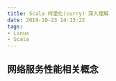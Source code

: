 ```yaml
---
title: Scala 柯里化(curry) 深入理解
date: 2019-10-23 14:13:22
tags:
- Linux
- Scala
---
```


## 网络服务性能相关概念
